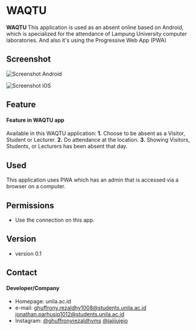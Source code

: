 WAQTU
======
**WAQTU**
This application is used as an absent online based on Android, which is specialized for the attendance of Lampung University computer laboratories. And also it's using the Progressive Web App (PWA)

## Screenshot
![Screenshot Android](http://url/screenshot-appname-android.png "screenshot Android")

![Screenshot iOS](http://url/screenshot-appname-ios.png "screenshot iOS")

## Feature
#### Feature in WAQTU app
Available in this WAQTU application:
  **1.** Choose to be absent as a Visitor, Student or Lecturer.
  **2.** Do attendance at the location.
  **3.** Showing Visitors, Students, or Lecturers has been absent that day.

## Used
This application uses PWA which has an admin that is accessed via a browser on a computer.

## Permissions
* Use the connection on this app.

## Version 
* version 0.1

## Contact
#### Developer/Company
* Homepage: unila.ac.id
* e-mail:
ghuffrony.rezaldhy1008@students.unila.ac.id
jonathan.parhusip1012@students.unila.ac.id
* Instagram:
[@ghuffronyrezaldhyms](https://instagram/ghuffronyrezaldhyms "ghuffronyrezaldhyms on instagram")
[@jajijujejo](https://instagram/jajijujejo "jajijujejo on instagram")
